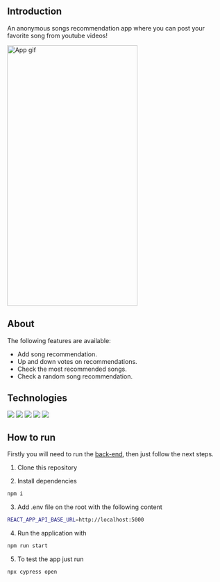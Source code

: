 ## Introduction

An anonymous songs recommendation app where you can post your favorite song from youtube videos!

<img src="https://user-images.githubusercontent.com/93560377/167341897-14446a7c-bf24-4734-b5ae-f95b9b0ec209.gif" alt="App gif" width="300" height="600"> 

## About

The following features are available:

-   Add song recommendation.
-   Up and down votes on recommendations.
-   Check the most recommended songs.
-   Check a random song recommendation.

## Technologies

<img src="https://img.shields.io/badge/React-20232A?style=for-the-badge&logo=react&logoColor=61DAFB"/>
<img src="https://img.shields.io/badge/npm-CB3837?style=for-the-badge&logo=npm&logoColor=white"/>
<img src="https://img.shields.io/badge/React_Router-CA4245?style=for-the-badge&logo=react-router&logoColor=white"/>
<img src="https://img.shields.io/badge/axios%20-%2320232a.svg?&style=for-the-badge&color=informational"/>
<img src="https://img.shields.io/badge/Material%20UI-007FFF?style=for-the-badge&logo=mui&logoColor=white"/>

## How to run

Firstly you will need to run the [back-end](https://github.com/LeoSouzaNunes/sing-me-a-song/tree/main/back-end), then just follow the next steps.

1. Clone this repository

2. Install dependencies

```bash
npm i
```

3. Add .env file on the root with the following content

```bash
REACT_APP_API_BASE_URL=http://localhost:5000
```

4.  Run the application with

```bash
npm run start
```

5. To test the app just run

```bash
npx cypress open
```
